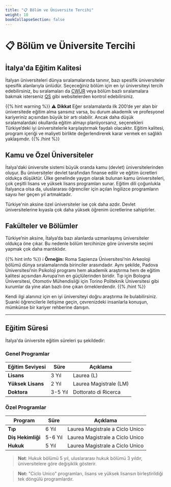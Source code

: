 ```yaml
---
title: "📋 Bölüm ve Üniversite Tercihi"
weight: 10
bookCollapseSection: false
---
```


# 📋 Bölüm ve Üniversite Tercihi

## İtalya'da Eğitim Kalitesi

İtalyan üniversiteleri dünya sıralamalarında tanınır, bazı spesifik üniversiteler spesifik alanlarıyla ünlüdür. Seçeceğiniz bölüm için en iyi üniversiteyi tercih edebilirsiniz, bu sıralamaları da [CWUR](https://cwur.org/2024.php) veya bölüm bazlı sıralamalara bakmak isterseniz [QS](https://www.topuniversities.com/subject-rankings) gibi websitelerden kontrol edebilirsiniz.

{{% hint warning %}}
⚠️ **Dikkat**
Eğer sıralamalarda ilk 200’de yer alan bir üniversitede eğitim alma şansınız varsa, bu durum akademik ve profesyonel kariyeriniz açısından büyük bir artı olabilir. Ancak daha düşük sıralamalardaki okullarda eğitim almayı planlıyorsanız, seçenekleri Türkiye’deki iyi üniversitelerle karşılaştırmak faydalı olacaktır. Eğitim kalitesi, program içeriği ve maliyeti birlikte değerlendirerek karar vermek en sağlıklı yaklaşımdır.
{{% /hint %}}

## Kamu ve Özel Üniversiteler

İtalya'daki üniversite sistemi büyük oranda kamu (devlet) üniversitelerinden oluşur. Bu üniversiteler devlet tarafından finanse edilir ve eğitim ücretleri oldukça düşüktür. Ülke genelinde yaygın olarak bulunan kamu üniversiteleri, çok çeşitli lisans ve yüksek lisans programları sunar. Eğitim dili çoğunlukla İtalyanca olsa da, uluslararası öğrenciler için açılan İngilizce programların sayısı her geçen yıl artmaktadır.

Türkiye'nin aksine özel üniversiteler ise çok daha azdır. Devlet üniversitelerine kıyasla çok daha yüksek öğrenim ücretlerine sahiptirler.

## Fakülteler ve Bölümler

Türkiye’nin aksine, İtalya’da bazı alanlarda uzmanlaşmış üniversiteler oldukça öne çıkar. Bu nedenle bölüm tercihinize göre üniversite seçimi yapmak çok daha mantıklıdır.

{{% hint info %}}
ℹ️ **Örneğin:**
Roma Sapienza Üniversitesi’nin Arkeoloji bölümü dünya sıralamalarında birinciler arasındadır. Aynı şekilde, Padova Üniversitesi’nin Psikoloji programı hem akademik araştırma hem de eğitim kalitesi açısından Avrupa’nın en güçlülerinden biridir. Tıp için Bologna Üniversitesi, Otomotiv Mühendisliği için Torino Politeknik Üniversitesi gibi kurumlar da yine alan bazlı öne çıkan örneklerdendir.
{{% /hint %}}

Kendi ilgi alanınız için en iyi üniversiteyi doğru araştırma ile bulabilirsiniz. Şuanki öğrencilerle iletişime geçin, çevrenizdeki insanlarla konuşun, mümkünse bir kariyer rehberine danışın.

---
## Eğitim Süresi

İtalya'da üniversite eğitim süreleri şu şekildedir:

### Genel Programlar

| Eğitim Seviyesi | Süre | Açıklama |
|----------------|------|----------|
| **Lisans** | 3 Yıl | Laurea (L) |
| **Yüksek Lisans** | 2 Yıl | Laurea Magistrale (LM) |
| **Doktora** | 3-5 Yıl | Dottorato di Ricerca |

### Özel Programlar

| Program | Süre | Açıklama |
|---------|------|----------|
| **Tıp** | 6 Yıl | Laurea Magistrale a Ciclo Unico |
| **Diş Hekimliği** | 5-6 Yıl | Laurea Magistrale a Ciclo Unico |
| **Hukuk** | 5 Yıl | Laurea Magistrale a Ciclo Unico |

> **Not**: Hukuk bölümü 5 yıl, uluslararası hukuk bölümü 3 yıldır, üniversitelere göre değişiklik gösterir.

> **Not:** "Ciclo Unico" programları, lisans ve yüksek lisansın birleştirildiği tek döngülü programlardır.